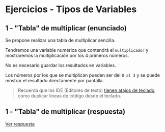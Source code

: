 # Ejercicios - Tipos de Variables

## 1 - "Tabla" de multiplicar (enunciado)

Se propone realizar una tabla de multiplicar sencilla.

Tendremos una variable numérica que contendrá el `multiplicador` y mostraremos la multiplicación por los 4 primeros números.

No es necesario guardar los resultados en variables.

Los números por los que se multiplican pueden ser del `0 al 3` y se puede mostrar el resultado directamente por pantalla.

> Recuerda que los IDE (Editores de texto) [tienen atajos de teclado](https://www.dofactory.com/reference/visual-studio-shortcuts), como duplicar líneas de código desde el teclado.


## 1 - "Tabla" de multiplicar (respuesta)

[Ver respuesta](1-RESPUESTA-Tabla-multiplicar.js)
